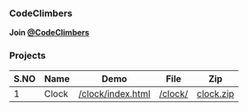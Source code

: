 ### CodeClimbers
**Join [@CodeClimbers](https://telegram.me/code_climbers)**

### Projects

| S.NO | Name | Demo | File | Zip  |
| ---- | ---- | ---- | ---- | ---- |
| 1    | Clock | [/clock/index.html](https://codeclimbersofficial.github.io/clock/index.html) | [/clock/](https://codeclimbersofficial.github.io/blob/main/clock/) | [clock.zip](https://telegram.me/code_climbers/1) |

##


